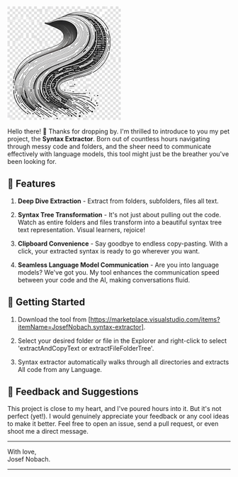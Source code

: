 ![Syntax Extractor Logo](https://github.com/jojomondag/MyIconsForMyProjects/blob/a7743585bd88e6c0a3ca1db60dca38f81d4e7dbe/Syntax%20Extractor%20256x256.png)

Hello there! 🙌 Thanks for dropping by. I'm thrilled to introduce to you my pet project, the **Syntax Extractor**. Born out of countless hours navigating through messy code and folders, and the sheer need to communicate effectively with language models, this tool might just be the breather you've been looking for.

## 🌟 Features

1. **Deep Dive Extraction** - Extract from folders, subfolders, files all text.

2. **Syntax Tree Transformation** - It's not just about pulling out the code. Watch as entire folders and files transform into a beautiful syntax tree text representation. Visual learners, rejoice!
   
3. **Clipboard Convenience** - Say goodbye to endless copy-pasting. With a click, your extracted syntax is ready to go wherever you want.
   
4. **Seamless Language Model Communication** - Are you into language models? We've got you. My tool enhances the communication speed between your code and the AI, making conversations fluid.
   

## 🚀 Getting Started

1. Download the tool from [https://marketplace.visualstudio.com/items?itemName=JosefNobach.syntax-extractor].
   
2. Select your desired folder or file in the Explorer and right-click to select 'extractAndCopyText or extractFileFolderTree'.
   
3. Syntax extractor automatically walks through all directories and extracts All code from any Language.

## 💌 Feedback and Suggestions

This project is close to my heart, and I've poured hours into it. But it's not perfect (yet!). I would genuinely appreciate your feedback or any cool ideas to make it better. Feel free to open an issue, send a pull request, or even shoot me a direct message.

---

With love,  
Josef Nobach.

---